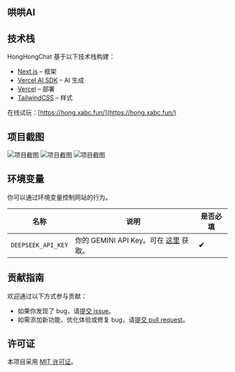## 哄哄AI

## 技术栈

HongHongChat 基于以下技术栈构建：

- [Next.js](https://nextjs.org/) – 框架
- [Vercel AI SDK](https://sdk.vercel.ai/docs) – AI 生成
- [Vercel](https://vercel.com) – 部署
- [TailwindCSS](https://tailwindcss.com/) – 样式

在线试玩：[https://hong.xabc.fun/](https://hong.xabc.fun/)

## 项目截图

![项目截图](https://jsd.cdn.zzko.cn/gh/xabcs/picx-images-hosting@master/20250416/hong_over.1hselcc4wv.webp)
![项目截图](https://jsd.cdn.zzko.cn/gh/xabcs/picx-images-hosting@master/20250416/hong_chat.51ecb5eqvt.webp)
![项目截图](https://jsd.cdn.zzko.cn/gh/xabcs/picx-images-hosting@master/20250416/hong_home.491gtf6gvv.webp)
## 环境变量

你可以通过环境变量控制网站的行为。

| 名称                | 说明                                                                 | 是否必填 |
| ------------------- | -------------------------------------------------------------------- | -------- |
| `DEEPSEEK_API_KEY`  | 你的 GEMINI API Key。可在 [这里](https://platform.deepseek.com/api_keys) 获取。 | **✔**    |

## 贡献指南

欢迎通过以下方式参与贡献：

- 如果你发现了 bug，请[提交 issue](https://github.com/xabcs/HonghongAi/issues)。
- 如需添加新功能、优化体验或修复 bug，请[提交 pull request](https://github.com/xabcs/HonghongAi/pull)。

## 许可证

本项目采用 [MIT 许可证](https://github.com/xabcs/HonghongAi/blob/main/LICENSE.md)。

